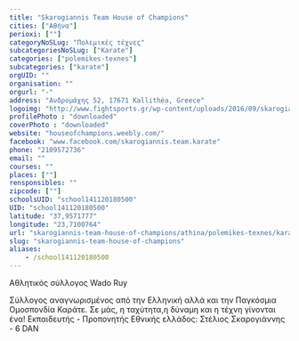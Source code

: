 ```yaml
---
title: "Skarogiannis Team House of Champions"
cities: ["Αθήνα"]
perioxi: [""]
categoryNoSLug: "Πολεμικές τέχνες"
subcategoriesNoSLug: ["Karate"]
categories: ["polemikes-texnes"]
subcategories: ["karate"]
orgUID: ""
organisation: ""
orgurl: "-"
address: "Ανδρομάχης 52, 17671 Kallithéa, Greece"
logoimg: "http://www.fightsports.gr/wp-content/uploads/2016/09/skarogiannis-stelios-house-of-champions-logo.jpg"
profilePhoto : "downloaded"
coverPhoto : "downloaded"
website: "houseofchampions.weebly.com/"
facebook: "www.facebook.com/skarogiannis.team.karate"
phone: "2109572736"
email: ""
courses: ""
places: [""]
rensponsibles: ""
zipcode: [""]
schoolsUID: "school141120180500"
UID: "school141120180500"
latitude: "37,9571777"
longitude: "23,7100764"
url: "skarogiannis-team-house-of-champions/athina/polemikes-texnes/karate"
slug: "skarogiannis-team-house-of-champions"
aliases:
    - /school141120180500
---
```



Αθλητικός σύλλογος Wado Ruy

Σύλλογος αναγνωρισμένος από την Ελληνική αλλά και την Παγκόσμια Ομοσπονδία Καράτε. Σε μάς, η ταχύτητα,η δύναμη και η τέχνη γίνονται ένα! Εκπαιδευτής - Προπονητής Εθνικής ελλάδος: Στέλιος Σκαρογιάννης - 6 DAN